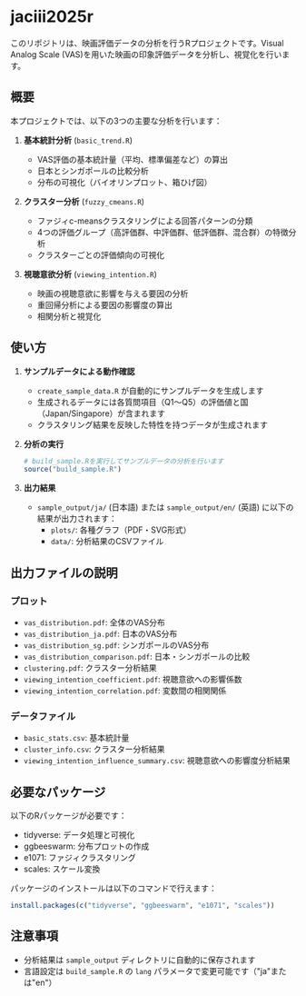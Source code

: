 # jaciii2025r

このリポジトリは、映画評価データの分析を行うRプロジェクトです。Visual Analog Scale (VAS)を用いた映画の印象評価データを分析し、視覚化を行います。

## 概要

本プロジェクトでは、以下の3つの主要な分析を行います：

1. **基本統計分析** (`basic_trend.R`)
   - VAS評価の基本統計量（平均、標準偏差など）の算出
   - 日本とシンガポールの比較分析
   - 分布の可視化（バイオリンプロット、箱ひげ図）

2. **クラスター分析** (`fuzzy_cmeans.R`)
   - ファジィc-meansクラスタリングによる回答パターンの分類
   - 4つの評価グループ（高評価群、中評価群、低評価群、混合群）の特徴分析
   - クラスターごとの評価傾向の可視化

3. **視聴意欲分析** (`viewing_intention.R`)
   - 映画の視聴意欲に影響を与える要因の分析
   - 重回帰分析による要因の影響度の算出
   - 相関分析と視覚化

## 使い方

1. **サンプルデータによる動作確認**
   - `create_sample_data.R` が自動的にサンプルデータを生成します
   - 生成されるデータには各質問項目（Q1〜Q5）の評価値と国（Japan/Singapore）が含まれます
   - クラスタリング結果を反映した特性を持つデータが生成されます

2. **分析の実行**
   ```R
   # build_sample.Rを実行してサンプルデータの分析を行います
   source("build_sample.R")
   ```

3. **出力結果**
   - `sample_output/ja/` (日本語) または `sample_output/en/` (英語) に以下の結果が出力されます：
     - `plots/`: 各種グラフ（PDF・SVG形式）
     - `data/`: 分析結果のCSVファイル

## 出力ファイルの説明

### プロット
- `vas_distribution.pdf`: 全体のVAS分布
- `vas_distribution_ja.pdf`: 日本のVAS分布
- `vas_distribution_sg.pdf`: シンガポールのVAS分布
- `vas_distribution_comparison.pdf`: 日本・シンガポールの比較
- `clustering.pdf`: クラスター分析結果
- `viewing_intention_coefficient.pdf`: 視聴意欲への影響係数
- `viewing_intention_correlation.pdf`: 変数間の相関関係

### データファイル
- `basic_stats.csv`: 基本統計量
- `cluster_info.csv`: クラスター分析結果
- `viewing_intention_influence_summary.csv`: 視聴意欲への影響度分析結果

## 必要なパッケージ

以下のRパッケージが必要です：
- tidyverse: データ処理と可視化
- ggbeeswarm: 分布プロットの作成
- e1071: ファジィクラスタリング
- scales: スケール変換

パッケージのインストールは以下のコマンドで行えます：
```R
install.packages(c("tidyverse", "ggbeeswarm", "e1071", "scales"))
```

## 注意事項
- 分析結果は `sample_output` ディレクトリに自動的に保存されます
- 言語設定は `build_sample.R` の `lang` パラメータで変更可能です（"ja"または"en"）
